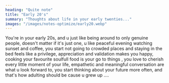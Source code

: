 ```yaml
---
heading: "Quite note"
title: "Early 20's"
summary: "Thoughts about life in your early twenties..."
images: "/images/notes-optimize/early20.webp"
---
```


You're in your early 20s, and u just like being around to only genuine people, doesn't matter if it's just one, u like peaceful evening watching sunset and coffee, you start not going to crowded places and staying in the bed feels like a privilege, appreciation and validation makes you happy, cooking your favourite soulfull food is your go to things , you love to cherish every little moment of your life, empathetic and meaningful conversation are what u look forward to, you start thinking about your future more often, and that's how adulting should be cause u grew up ....